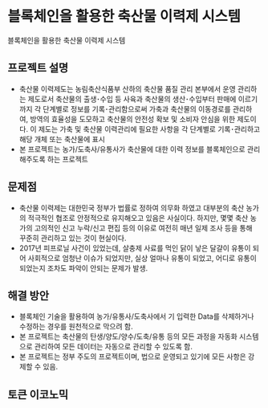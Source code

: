 # 블록체인을 활용한 축산물 이력제 시스템
블록체인을 활용한 축산물 이력제 시스템

## 프로젝트 설명
  - 축산물 이력제도는 농림축산식품부 산하의 축산물 품질 관리 본부에서 운영 관리하는 제도로서 축산물의 출생･수입 등 사육과 축산물의 생산･수입부터 판매에 이르기까지 각 단계별로 정보를 기록･관리함으로써 가축과 축산물의 이동경로를 관리하여, 방역의 효율성을 도모하고 축산물의 안전성 확보 및 소비자 안심을 위한 제도이다. 이 제도는 가축 및 축산물 이력관리에 필요한 사항을 각 단계별로 기록･관리하고 해당 개체 또는 축산물에 표시
  - 본 프로젝트는 농가/도축사/유통사가 축산물에 대한 이력 정보를 블록체인으로 관리해주도록 하는 프로젝트
  
## 문제점
  - 축산물 이력제는 대한민국 정부가 법률로 정하여 의무화 하였고 대부분의 축산 농가의 적극적인 협조로 안정적으로 유지해오고 있음은 사실이다. 하지만, 몇몇 축산 농가의 고의적인 신고 누락/신고 편집 등의 이유로 여전히 매년 일제 조사 등을 통해 꾸준히 관리하고 있는 것이 현실이다.
  - 2017년 피프로닐 사건이 있었는데, 살충제 사료를 먹인 닭이 낳은 달걀이 유통이 되어 사회적으로 엄청난 이슈가 되었지만, 실상 얼마나 유통이 되었고, 어디로 유통이 되었는지 조차도 파악이 안되는 문제가 발생.

## 해결 방안
  - 블록체인 기술을 활용하여 농가/유통사/도축사에서 기 입력한 Data를 삭제하거나 수정하는 경우를 원천적으로 막으려 함.
  - 본 프로젝트는 축산물의 탄생/양도/양수/도축/유통 등의 모든 과정을 자동화 시스템으로 관리하여 모든 데이터는 자동으로 관리할 수 있도록 함.
  - 본 프로젝트는 정부 주도의 프로젝트이며, 법으로 운영되고 있기에 모든 사항은 강제할 수 있음.

## 토큰 이코노믹

